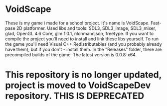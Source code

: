 # VoidScape
These is my game i made for a school project. It's name is VoidScape. Fast-pase 2D platformer.
Used libs and tools: SDL3, SDL3_image, SDL3_mixer, glad, OpenGL 4.6 Core,  glm 1.0.1, nlohmannjson, freetype. If you want to compile the project you'll need to install and link these libs yourself.
To run the game you'll need Visual C++ Redistributables (and you probably already have them), but if you don't - install them. In the "Releases" folder, there are precompiled builds of the game. The latest version is 0.0.8-x64.

# This repository is no longer updated, project is moved to VoidScapeDev repository. THIS IS DEPRECATED
